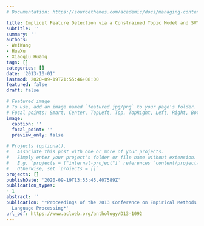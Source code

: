 ```yaml
---
# Documentation: https://sourcethemes.com/academic/docs/managing-content/

title: Implicit Feature Detection via a Constrained Topic Model and SVM
subtitle: ''
summary: ''
authors:
- WeiWang
- HuaXu
- Xiaoqiu Huang
tags: []
categories: []
date: '2013-10-01'
lastmod: 2020-09-19T21:55:46+08:00
featured: false
draft: false

# Featured image
# To use, add an image named `featured.jpg/png` to your page's folder.
# Focal points: Smart, Center, TopLeft, Top, TopRight, Left, Right, BottomLeft, Bottom, BottomRight.
image:
  caption: ''
  focal_point: ''
  preview_only: false

# Projects (optional).
#   Associate this post with one or more of your projects.
#   Simply enter your project's folder or file name without extension.
#   E.g. `projects = ["internal-project"]` references `content/project/deep-learning/index.md`.
#   Otherwise, set `projects = []`.
projects: []
publishDate: '2020-09-19T13:55:45.407589Z'
publication_types:
- 1
abstract: ''
publication: '*Proceedings of the 2013 Conference on Empirical Methods in Natural
  Language Processing*'
url_pdf: https://www.aclweb.org/anthology/D13-1092
---
```

